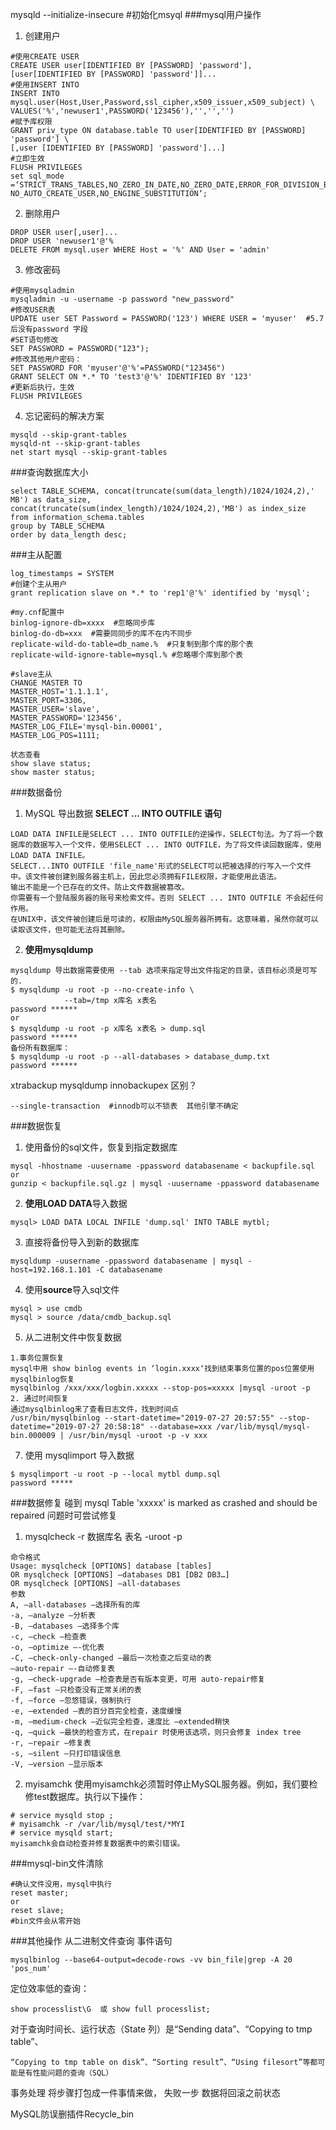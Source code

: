 mysqld  --initialize-insecure  #初始化msyql
###mysql用户操作
1. 创建用户       
```
#使用CREATE USER
CREATE USER user[IDENTIFIED BY [PASSWORD] 'password'],
[user[IDENTIFIED BY [PASSWORD] 'password']]...
#使用INSERT INTO
INSERT INTO mysql.user(Host,User,Password,ssl_cipher,x509_issuer,x509_subject) \
VALUES('%','newuser1',PASSWORD('123456'),'','','')
#赋予库权限
GRANT priv_type ON database.table TO user[IDENTIFIED BY [PASSWORD] 'password'] \
[,user [IDENTIFIED BY [PASSWORD] 'password']...]
#立即生效
FLUSH PRIVILEGES
set sql_mode =‘STRICT_TRANS_TABLES,NO_ZERO_IN_DATE,NO_ZERO_DATE,ERROR_FOR_DIVISION_BY_ZERO,\
NO_AUTO_CREATE_USER,NO_ENGINE_SUBSTITUTION‘;
```
2. 删除用户
```
DROP USER user[,user]...
DROP USER 'newuser1'@'%
DELETE FROM mysql.user WHERE Host = '%' AND User = 'admin'
```
3. 修改密码
```
#使用mysqladmin
mysqladmin -u -username -p password "new_password"
#修改USER表
UPDATE user SET Password = PASSWORD('123') WHERE USER = 'myuser'  #5.7后没有password 字段
#SET语句修改
SET PASSWORD = PASSWORD("123");
#修改其他用户密码：
SET PASSWORD FOR 'myuser'@'%'=PASSWORD("123456")
GRANT SELECT ON *.* TO 'test3'@'%' IDENTIFIED BY '123'
#更新后执行，生效
FLUSH PRIVILEGES
```
4. 忘记密码的解决方案
```
mysqld --skip-grant-tables
mysqld-nt --skip-grant-tables
net start mysql --skip-grant-tables
```

###查询数据库大小
```
select TABLE_SCHEMA, concat(truncate(sum(data_length)/1024/1024,2),' MB') as data_size,
concat(truncate(sum(index_length)/1024/1024,2),'MB') as index_size
from information_schema.tables
group by TABLE_SCHEMA
order by data_length desc;
```
###主从配置
```
log_timestamps = SYSTEM
#创建个主从用户
grant replication slave on *.* to 'rep1'@'%' identified by 'mysql';

#my.cnf配置中
binlog-ignore-db=xxxx  #忽略同步库
binlog-do-db=xxx  #需要同同步的库不在内不同步
replicate-wild-do-table=db_name.%  #只复制到那个库的那个表
replicate-wild-ignore-table=mysql.% #忽略哪个库到那个表

#slave主从
CHANGE MASTER TO
MASTER_HOST='1.1.1.1',
MASTER_PORT=3306,
MASTER_USER='slave',
MASTER_PASSWORD='123456',
MASTER_LOG_FILE='mysql-bin.00001',
MASTER_LOG_POS=1111;

状态查看
show slave status;
show master status;
```
###数据备份
1. MySQL 导出数据 **SELECT ... INTO OUTFILE 语句**
```
LOAD DATA INFILE是SELECT ... INTO OUTFILE的逆操作，SELECT句法。为了将一个数据库的数据写入一个文件，使用SELECT ... INTO OUTFILE，为了将文件读回数据库，使用LOAD DATA INFILE。
SELECT...INTO OUTFILE 'file_name'形式的SELECT可以把被选择的行写入一个文件中。该文件被创建到服务器主机上，因此您必须拥有FILE权限，才能使用此语法。
输出不能是一个已存在的文件。防止文件数据被篡改。
你需要有一个登陆服务器的账号来检索文件。否则 SELECT ... INTO OUTFILE 不会起任何作用。
在UNIX中，该文件被创建后是可读的，权限由MySQL服务器所拥有。这意味着，虽然你就可以读取该文件，但可能无法将其删除。
```
2. **使用mysqldump**
```
mysqldump 导出数据需要使用 --tab 选项来指定导出文件指定的目录，该目标必须是可写的.
$ mysqldump -u root -p --no-create-info \
            --tab=/tmp x库名 x表名
password ******
or
$ mysqldump -u root -p x库名 x表名 > dump.sql
password ******
备份所有数据库：
$ mysqldump -u root -p --all-databases > database_dump.txt
password ******
```
xtrabackup  mysqldump  innobackupex  区别？
```
--single-transaction  #innodb可以不锁表  其他引擎不确定
```

###数据恢复

1. 使用备份的sql文件，恢复到指定数据库
```
mysql -hhostname -uusername -ppassword databasename < backupfile.sql
or
gunzip < backupfile.sql.gz | mysql -uusername -ppassword databasename
```
2. **使用LOAD DATA**导入数据
```
mysql> LOAD DATA LOCAL INFILE 'dump.sql' INTO TABLE mytbl;
```
3. 直接将备份导入到新的数据库
```
mysqldump -uusername -ppassword databasename | mysql -host=192.168.1.101 -C databasename
```
4. 使用**source**导入sql文件
```
mysql > use cmdb
mysql > source /data/cmdb_backup.sql
```
5. 从二进制文件中恢复数据
```
1.事务位置恢复
mysql中用 show binlog events in ‘login.xxxx‘找到结束事务位置的pos位置使用mysqlbinlog恢复
mysqlbinlog /xxx/xxx/logbin.xxxxx --stop-pos=xxxxx |mysql -uroot -p
2. 通过时间恢复
通过mysqlbinlog来了查看日志文件，找到时间点
/usr/bin/mysqlbinlog --start-datetime="2019-07-27 20:57:55" --stop-datetime="2019-07-27 20:58:18" --database=xxx /var/lib/mysql/mysql-bin.000009 | /usr/bin/mysql -uroot -p -v xxx
```
7. 使用 mysqlimport 导入数据
```
$ mysqlimport -u root -p --local mytbl dump.sql
password *****
```

###数据修复
碰到 mysql Table 'xxxxx' is marked as crashed and should be repaired  问题时可尝试修复

1. mysqlcheck -r 数据库名 表名 -uroot -p
```
命令格式
Usage: mysqlcheck [OPTIONS] database [tables] 
OR mysqlcheck [OPTIONS] –databases DB1 [DB2 DB3…] 
OR mysqlcheck [OPTIONS] –all-databases
参数
A, –all-databases —选择所有的库 
-a, –analyze —分析表 
-B, –databases —选择多个库 
-c, –check —检查表 
-o, –optimize —-优化表 
-C, –check-only-changed —最后一次检查之后变动的表 
–auto-repair —-自动修复表 
-g, –check-upgrade —检查表是否有版本变更，可用 auto-repair修复 
-F, –fast —只检查没有正常关闭的表 
-f, –force —忽悠错误，强制执行 
-e, –extended —表的百分百完全检查，速度缓慢 
-m, –medium-check —近似完全检查，速度比 –extended稍快 
-q, –quick —最快的检查方式，在repair 时使用该选项，则只会修复 index tree 
-r, –repair —修复表 
-s, –silent —只打印错误信息 
-V, –version —显示版本
```

2. myisamchk
使用myisamchk必须暂时停止MySQL服务器。例如，我们要检修test数据库。执行以下操作：
```
# service mysqld stop ;
# myisamchk -r /var/lib/mysql/test/*MYI
# service mysqld start;
myisamchk会自动检查并修复数据表中的索引错误。
```

###mysql-bin文件清除

```
#确认文件没用，mysql中执行
reset master;
or
reset slave;
#bin文件会从零开始
```

###其他操作
从二进制文件查询 事件语句
```
mysqlbinlog --base64-output=decode-rows -vv bin_file|grep -A 20 'pos_num'
```
定位效率低的查询：
```
show processlist\G  或 show full processlist; 
```
对于查询时间长、运行状态（State 列）是“Sending data”、“Copying to tmp table”、
```
“Copying to tmp table on disk”、“Sorting result”、“Using filesort”等都可能是有性能问题的查询（SQL）
```

事务处理  将步骤打包成一件事情来做， 失败一步 数据将回滚之前状态

MySQL防误删插件Recycle_bin






